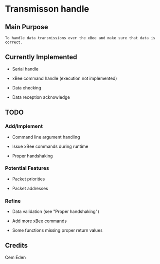# Transmisson handle

## Main Purpose
	To handle data transmissions over the xBee and make sure that data is correct.

## Currently Implemented

* Serial handle

* xBee command handle (execution not implemented)

* Data checking

* Data reception acknowledge

## TODO
### Add/Implement

* Command line argument handling

* Issue xBee commands during runtime

* Proper handshaking

### Potential Features

* Packet priorities

* Packet addresses

### Refine

* Data validation (see "Proper handshaking")

* Add more xBee commands

* Some functions missing proper return values

## Credits
Cem Eden

